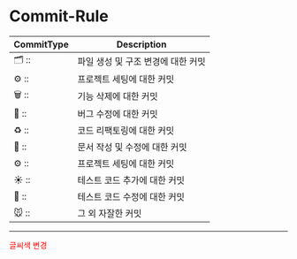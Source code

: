 # Commit-Rule

| CommitType | Description |
| --- | --- |
| 🗂 :: | 파일 생성 및 구조 변경에 대한 커밋 |
| ⚙️ :: | 프로젝트 세팅에 대한 커밋 |
| 🗑 :: | 기능 삭제에 대한 커밋 |
| 🐞 :: | 버그 수정에 대한 커밋 |
| ♻️ :: | 코드 리팩토링에 대한 커밋 |
| 📄 :: | 문서 작성 및 수정에 대한 커밋 |
| ⚙️ :: | 프로젝트 세팅에 대한 커밋 |
| ☀️ :: | 테스트 코드 추가에 대한 커밋 |
| 🐝 :: | 테스트 코드 수정에 대한 커밋 |
| 🐭 :: | 그 외 자잘한 커밋 |
* * *
<span style="color:red"> 글씨색 변경 </span>
